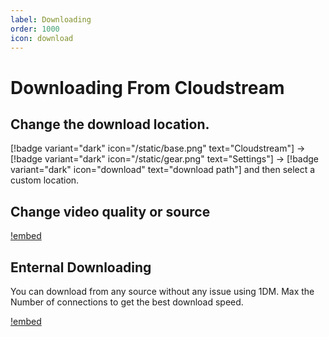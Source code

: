 ```yaml
---
label: Downloading
order: 1000
icon: download
---
```


# Downloading From Cloudstream

## Change the download location.

[!badge variant="dark" icon="/static/base.png" text="Cloudstream"] → [!badge variant="dark" icon="/static/gear.png" text="Settings"] → [!badge variant="dark" icon="download" text="download path"] and then select a custom location.

## Change video quality or source

[!embed](https://www.youtube-nocookie.com/embed/vMpZEnAZhcY)

## Enternal Downloading

You can download from any source without any issue using 1DM. Max the Number of connections to get the best download speed.

[!embed](https://www.youtube-nocookie.com/embed/eGbHbzyIsio)
